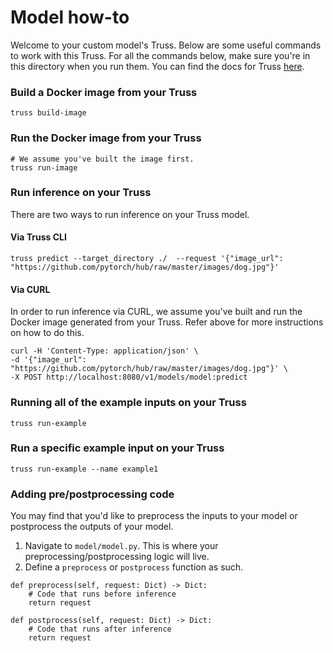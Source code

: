 # Model how-to

Welcome to your custom model's Truss. Below are some useful commands to work with this Truss. For all the commands below, make sure you're in this directory when you run them. You can find the docs for Truss [here](https://truss.baseten.co).

### Build a Docker image from your Truss
```
truss build-image
```

### Run the Docker image from your Truss
```
# We assume you've built the image first.
truss run-image
```

### Run inference on your Truss
There are two ways to run inference on your Truss model.
#### Via Truss CLI
```
truss predict --target_directory ./  --request '{"image_url": "https://github.com/pytorch/hub/raw/master/images/dog.jpg"}'
```

#### Via CURL
In order to run inference via CURL, we assume you've built and run the Docker image generated from your Truss. Refer above for more instructions on how to do this.
```
curl -H 'Content-Type: application/json' \
-d '{"image_url": "https://github.com/pytorch/hub/raw/master/images/dog.jpg"}' \
-X POST http://localhost:8080/v1/models/model:predict

```

### Running all of the example inputs on your Truss
```
truss run-example
```

### Run a specific example input on your Truss
```
truss run-example --name example1
```

### Adding pre/postprocessing code
You may find that you'd like to preprocess the inputs to your model or postprocess the outputs of your model.
1. Navigate to `model/model.py`. This is where your preprocessing/postprocessing logic will live.
2. Define a `preprocess` or `postprocess` function as such.
```
def preprocess(self, request: Dict) -> Dict:
    # Code that runs before inference
    return request

def postprocess(self, request: Dict) -> Dict:
    # Code that runs after inference
    return request
```
